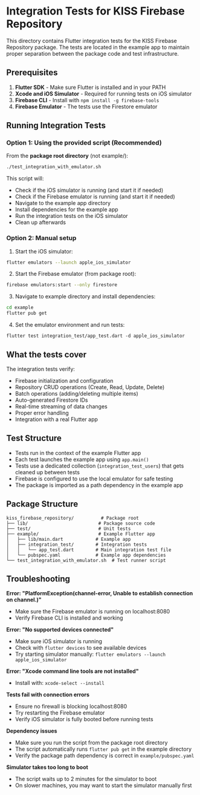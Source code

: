 # Integration Tests for KISS Firebase Repository

This directory contains Flutter integration tests for the KISS Firebase Repository package. The tests are located in the example app to maintain proper separation between the package code and test infrastructure.

## Prerequisites

1. **Flutter SDK** - Make sure Flutter is installed and in your PATH
2. **Xcode and iOS Simulator** - Required for running tests on iOS simulator
3. **Firebase CLI** - Install with `npm install -g firebase-tools`
4. **Firebase Emulator** - The tests use the Firestore emulator

## Running Integration Tests

### Option 1: Using the provided script (Recommended)

From the **package root directory** (not example/):

```bash
./test_integration_with_emulator.sh
```

This script will:
- Check if the iOS simulator is running (and start it if needed)
- Check if the Firebase emulator is running (and start it if needed)
- Navigate to the example app directory
- Install dependencies for the example app
- Run the integration tests on the iOS simulator
- Clean up afterwards

### Option 2: Manual setup

1. Start the iOS simulator:
```bash
flutter emulators --launch apple_ios_simulator
```

2. Start the Firebase emulator (from package root):
```bash
firebase emulators:start --only firestore
```

3. Navigate to example directory and install dependencies:
```bash
cd example
flutter pub get
```

4. Set the emulator environment and run tests:
```bashini
flutter test integration_test/app_test.dart -d apple_ios_simulator
```

## What the tests cover

The integration tests verify:
- Firebase initialization and configuration
- Repository CRUD operations (Create, Read, Update, Delete)
- Batch operations (adding/deleting multiple items)
- Auto-generated Firestore IDs
- Real-time streaming of data changes
- Proper error handling
- Integration with a real Flutter app

## Test Structure

- Tests run in the context of the example Flutter app
- Each test launches the example app using `app.main()`
- Tests use a dedicated collection (`integration_test_users`) that gets cleaned up between tests
- Firebase is configured to use the local emulator for safe testing
- The package is imported as a path dependency in the example app

## Package Structure

```
kiss_firebase_repository/          # Package root
├── lib/                          # Package source code
├── test/                         # Unit tests
├── example/                      # Example Flutter app
│   ├── lib/main.dart            # Example app
│   ├── integration_test/        # Integration tests
│   │   └── app_test.dart        # Main integration test file
│   └── pubspec.yaml             # Example app dependencies
└── test_integration_with_emulator.sh  # Test runner script
```

## Troubleshooting

**Error: "PlatformException(channel-error, Unable to establish connection on channel.)"**
- Make sure the Firebase emulator is running on localhost:8080
- Verify Firebase CLI is installed and working

**Error: "No supported devices connected"**
- Make sure iOS simulator is running
- Check with `flutter devices` to see available devices
- Try starting simulator manually: `flutter emulators --launch apple_ios_simulator`

**Error: "Xcode command line tools are not installed"**
- Install with: `xcode-select --install`

**Tests fail with connection errors**
- Ensure no firewall is blocking localhost:8080
- Try restarting the Firebase emulator
- Verify iOS simulator is fully booted before running tests

**Dependency issues**
- Make sure you run the script from the package root directory
- The script automatically runs `flutter pub get` in the example directory
- Verify the package path dependency is correct in `example/pubspec.yaml`

**Simulator takes too long to boot**
- The script waits up to 2 minutes for the simulator to boot
- On slower machines, you may want to start the simulator manually first 
